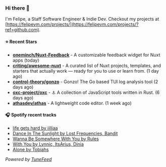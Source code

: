 ### Hi there 👋

I'm Felipe, a Staff Software Engineer & Indie Dev. Checkout my projects at [https://felipevm.com/projects/](https://felipevm.com/projects/?ref=github.com).

#### ⭐ Recent Stars
- **[oneminch/Nuxt-Feedback](https://github.com/oneminch/Nuxt-Feedback)** - A customizable feedback widget for Nuxt apps (today)
- **[criting/awesome-nuxt](https://github.com/criting/awesome-nuxt)** - A curated list of Nuxt projects, templates, and starters that actually work — ready for you to use or learn from. (1 day ago)
- **[control-theory/gonzo](https://github.com/control-theory/gonzo)** - Gonzo! The Go based TUI log analysis tool (2 days ago)
- **[oxc-project/oxc](https://github.com/oxc-project/oxc)** - ⚓ A collection of JavaScript tools written in Rust. (6 days ago)
- **[athasdev/athas](https://github.com/athasdev/athas)** - A lightweight code editor. (1 week ago)

#### 🎧 Spotify recent tracks
- [life gets hard by iilliaa](https://open.spotify.com/track/3acsNhkPp9gHSsamIsw0xO)
- [Dance In The Sunlight by Lost Frequencies, Bandit](https://open.spotify.com/track/3ipy5ap1gVSdERpF5ays6F)
- [Wanna Be Somewhere With You by Rules](https://open.spotify.com/track/2ZYz1NTuQxoKy7BaYHzzSi)
- [With You by Lynnic, ItsArius, Dinia](https://open.spotify.com/track/4FtVOZM48CHrItbrqfn9Sd)
- [Alone by Tobiahs](https://open.spotify.com/track/47JnKvBQFj4kFNs3sancVJ)

_Powered by [TuneFeed](https://tunefeed.app?ref=github.com)_
